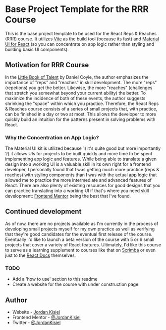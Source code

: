 # Base Project Template for the RRR Course

This is the base project template to be used for the React Reps & Reaches (RRR) course. It utilizes [Vite](https://vitejs.dev/) as the build tool (because its fast) and [Material UI for React](https://mui.com/) (so you can concentrate on app logic rather than styling and building basic UI components).

## Motivation for RRR Course

In the [Little Book of Talent](https://www.amazon.com/Little-Book-Talent-Improving-Skills/dp/034553025X) by Daniel Coyle, the author emphasizes the importance of "reps" and "reaches" in skill development. The more "reps" (repetions) you get the better. Likewise, the more "reaches" (challenges that stretch you somewhat beyond your current ability) the better. To maximize the incidence of both of these events, the author suggests shrinking the "space" within which you practice. Therefore, the React Reps & Reaches course consists of a series of small projects that, with practice, can be finished in a day or two at most. This allows the developer to more quickly build an intuition for the patterns present in solving problems with React.

### Why the Concentration on App Logic?

The Material UI kit is utilized because 1) it's quite good but more importantly 2) it allows UIs for projects to be built quickly and more time to be spent implementing app logic and features. While being able to translate a given design into a working UI is a valuable skill in its own right for a frontend developer, I personally found that I was getting much more practice (reps & reaches) with styling components than I was with the actual app logic that allowed me to practice the more intermediate and advanced features of React. There are also plenty of existing resources for good designs that you can practice translating into a working UI if that's where you need skill development: [Frontend Mentor](https://www.frontendmentor.io/) being the best that I've found.

## Continued development

As of now, there are no projects available as I'm currently in the process of developing small projects myself for my own practice as well as verifying that they're good candidates for the eventual first release of the course. Eventually I'd like to launch a beta version of the course with 5 or 6 small projects that cover a variety of React features. Ultimately, I'd like this course to serve as a learning supplement to courses like that on [Scrimba](https://scrimba.com/) or even just to the [React Docs](https://beta.reactjs.org/) themselves.

### TODO

- Add a 'how to use' section to this readme
- Create a website for the course with under construction page

## Author

- Website - [Jordan Kisiel](https://jordankisiel.com/)
- Frontend Mentor - [@JordanKisiel](https://www.frontendmentor.io/profile/JordanKisiel)
- Twitter - [@JordanKisiel](https://www.twitter.com/JordanKisiel)
